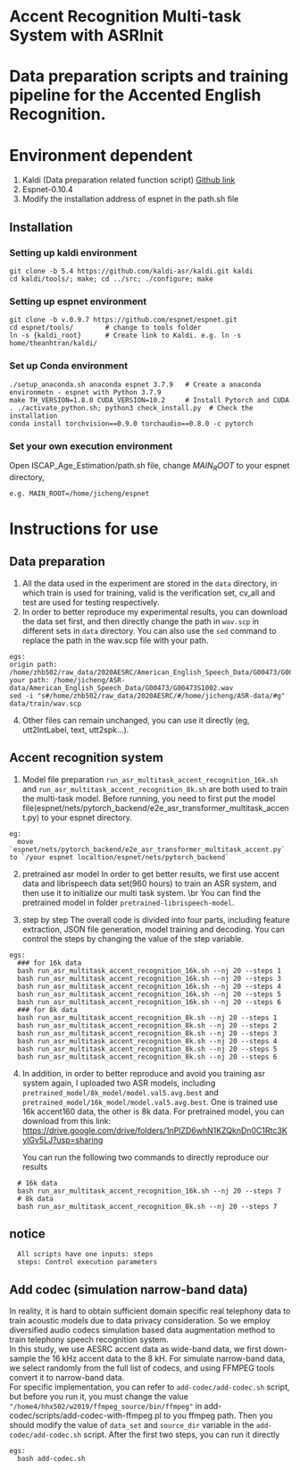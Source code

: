 # Accent Recognition Multi-task System with ASRInit

# Data preparation scripts and training pipeline for the Accented English Recognition.

# Environment dependent
  1. Kaldi (Data preparation related function script) [Github link](https://github.com/kaldi-asr/kaldi)
  2. Espnet-0.10.4
  4. Modify the installation address of espnet in the path.sh file
## Installation
### Setting up kaldi environment
```
git clone -b 5.4 https://github.com/kaldi-asr/kaldi.git kaldi
cd kaldi/tools/; make; cd ../src; ./configure; make
```
### Setting up espnet environment
```
git clone -b v.0.9.7 https://github.com/espnet/espnet.git
cd espnet/tools/        # change to tools folder
ln -s {kaldi_root}      # Create link to Kaldi. e.g. ln -s home/theanhtran/kaldi/
```
### Set up Conda environment
```
./setup_anaconda.sh anaconda espnet 3.7.9   # Create a anaconda environmetn - espnet with Python 3.7.9
make TH_VERSION=1.8.0 CUDA_VERSION=10.2     # Install Pytorch and CUDA
. ./activate_python.sh; python3 check_install.py  # Check the installation
conda install torchvision==0.9.0 torchaudio==0.8.0 -c pytorch
```
### Set your own execution environment
Open ISCAP_Age_Estimation/path.sh file, change $MAIN_ROOT$ to your espnet directory, 
```
e.g. MAIN_ROOT=/home/jicheng/espnet
```
# Instructions for use
## Data preparation
  1. All the data used in the experiment are stored in the `data` directory, in which train is used for training, valid is the verification set, 
    cv_all and test are used for testing respectively.
  2. In order to better reproduce my experimental results, you can download the data set first, and then directly change the path in `wav.scp` in different sets in `data` directory. You can also use the `sed` command to replace the path in the wav.scp file with your path.
```
egs: 
origin path: /home/zhb502/raw_data/2020AESRC/American_English_Speech_Data/G00473/G00473S1002.wav
your path: /home/jicheng/ASR-data/American_English_Speech_Data/G00473/G00473S1002.wav
sed -i "s#/home/zhb502/raw_data/2020AESRC/#/home/jicheng/ASR-data/#g" data/train/wav.scp
```
  4. Other files can remain unchanged, you can use it directly (eg, utt2IntLabel, text, utt2spk...).

## Accent recognition system
  1. Model file preparation
    `run_asr_multitask_accent_recognition_16k.sh` and `run_asr_multitask_accent_recognition_8k.sh` are both used to train the multi-task model.
    Before running, you need to first put the model file(espnet/nets/pytorch_backend/e2e_asr_transformer_multitask_accent.py) to your espnet directory.
```
eg: 
  move `espnet/nets/pytorch_backend/e2e_asr_transformer_multitask_accent.py` to `/your espnet localtion/espnet/nets/pytorch_backend` 
```
  2. pretrained asr model
  In order to get better results, we first use accent data and librispeech data set(960 hours) to train an ASR system, and then use it to initialize our multi task system. \br
  You can find the pretrained model in folder `pretrained-librispeech-model`.

  3. step by step
    The overall code is divided into four parts, including feature extraction, JSON file generation, model training and decoding. 
    You can control the steps by changing the value of the step variable. 
```
egs: 
  ### for 16k data
  bash run_asr_multitask_accent_recognition_16k.sh --nj 20 --steps 1
  bash run_asr_multitask_accent_recognition_16k.sh --nj 20 --steps 3
  bash run_asr_multitask_accent_recognition_16k.sh --nj 20 --steps 4
  bash run_asr_multitask_accent_recognition_16k.sh --nj 20 --steps 5
  bash run_asr_multitask_accent_recognition_16k.sh --nj 20 --steps 6
  ### for 8k data
  bash run_asr_multitask_accent_recognition_8k.sh --nj 20 --steps 1
  bash run_asr_multitask_accent_recognition_8k.sh --nj 20 --steps 2
  bash run_asr_multitask_accent_recognition_8k.sh --nj 20 --steps 3
  bash run_asr_multitask_accent_recognition_8k.sh --nj 20 --steps 4
  bash run_asr_multitask_accent_recognition_8k.sh --nj 20 --steps 5
  bash run_asr_multitask_accent_recognition_8k.sh --nj 20 --steps 6
```


  4. In addition, in order to better reproduce and avoid you training asr system again, I uploaded two ASR models, including `pretrained_model/8k_model/model.val5.avg.best` and `pretrained_model/16k_model/model.val5.avg.best`. One is trained use 16k accent160 data, the other is 8k data.
     For pretrained model, you can download from this link: https://drive.google.com/drive/folders/1nPlZD6whN1KZQknDn0C1Rtc3KylGv5LJ?usp=sharing<br>
     
     You can run the following two commands to directly reproduce our results
```
  # 16k data
  bash run_asr_multitask_accent_recognition_16k.sh --nj 20 --steps 7 
  # 8k data
  bash run_asr_multitask_accent_recognition_8k.sh --nj 20 --steps 7
```

## notice
```
  All scripts have one inputs: steps
  steps: Control execution parameters
```  

## Add codec (simulation narrow-band data)
  In reality, it is hard to obtain sufficient domain specific real telephony data to train acoustic models due to data privacy consideration. So we employ diversified audio codecs simulation based data augmentation method to train telephony speech recognition system.<br>
  In this study, we use AESRC accent data as wide-band data, we first down-sample the 16 kHz accent data to the 8 kH. For simulate narrow-band data, we select randomly from the full list of codecs, and using FFMPEG tools convert it to narrow-band data.<br>
  For specific implementation, you can refer to `add-codec/add-codec.sh` script, but before you run it, you must change the value `"/home4/hhx502/w2019/ffmpeg_source/bin/ffmpeg"` in add-codec/scripts/add-codec-with-ffmpeg.pl to you ffmpeg path. Then you should modify the value of `data_set` and `source_dir` variable in the `add-codec/add-codec.sh` script. After the first two steps, you can run it directly<br>
```
egs:
  bash add-codec.sh
```
